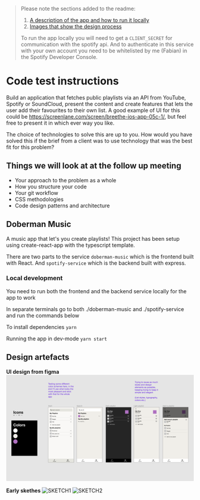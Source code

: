 > Please note the sections added to the readme:
>
> 1. [A description of the app and how to run it locally](#doberman-music)
> 2. [Images that show the design process](#design-artefacts)
>
> To run the app locally you will need to get a `CLIENT_SECRET` for communication with the spotify api.
> And to authenticate in this service with your own account you need to be whitelisted by me (Fabian) in the Spotify Developer Console.

# Code test instructions

Build an application that fetches public playlists via an API from YouTube, Spotify or SoundCloud, present the content and create features that lets the user add their favourites to their own list. A good example of UI for this could be https://screenlane.com/screen/breethe-ios-app-05c-1/, but feel free to present it in which ever way you like.

The choice of technologies to solve this are up to you. How would you have solved this if the brief from a client was to use technology that was the best fit for this problem?

## Things we will look at at the follow up meeting

- Your approach to the problem as a whole
- How you structure your code
- Your git workflow
- CSS methodologies
- Code design patterns and architecture

## Doberman Music

A music app that let's you create playlists!
This project has been setup using create-react-app with the typescript template.

There are two parts to the service `doberman-music` which is the frontend built with React.
And `spotify-service` which is the backend built with express.

### Local development

You need to run both the frontend and the backend service locally for the app to work

In separate terminals go to both ./doberman-music and ./spotify-service and run the commands below

To install dependencies
`yarn`

Running the app in dev-mode
`yarn start`

## Design artefacts

**UI design from figma**
![FIGMA](doberman-music-figma-design.png)

**Early skethes**
![SKETCH1](sketch1.png)
![SKETCH2](sketch2.png)
